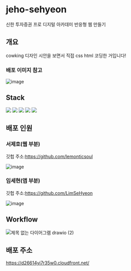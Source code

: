 # jeho-sehyeon

신한 투자증권 프로 디지털 아카데미 반응형 웹 만들기

## 개요
cowking 디자인 시안을 보면서 직접 css html 코딩한 거입니다!

### 배포 이미지 참고

![image](https://github.com/lemonticsoul/jeho-sehyeon/assets/127959482/df8ed759-279c-4bf1-84e8-ecd969e1f0ee)

## Stack

<img  src="https://img.shields.io/badge/html5-E34F26?style=for-the-badge&logo=html5&logoColor=white"> <img  src="https://img.shields.io/badge/css3-1572B6?style=for-the-badge&logo=css3&logoColor=white"> <img  src="https://img.shields.io/badge/pixso-8C4FFF?style=for-the-badge&logo=pixso&logoColor=white"> <img  src="https://img.shields.io/badge/aws-232F3E?style=for-the-badge&logo=aws&logoColor=white"> <img  src="https://img.shields.io/badge/awss3-569A31?style=for-the-badge&logo=awss3&logoColor=white">





## 배포 인원

### 서제호(웹 부분)

깃헙 주소:https://github.com/lemonticsoul

![image](https://github.com/lemonticsoul/jeho-sehyeon/assets/127959482/f4da3a57-ce4b-4e3a-a9cc-a87661e5e0d5)

### 임세현(앱 부분)

깃헙 주소:https://github.com/LimSeHyeon

![image](https://github.com/lemonticsoul/jeho-sehyeon/assets/127959482/cd0bd9c1-2ee6-4e63-ba30-a3dab6d26b81)

## Workflow

![제목 없는 다이어그램 drawio (2)](https://github.com/lemonticsoul/jeho-sehyeon/assets/127959482/170deb91-33e1-4aec-b2dd-8e63b4aeef23)


## 배포 주소

https://d26614yi7r35w0.cloudfront.net/


